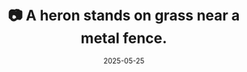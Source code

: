 ---
title: '📷 A heron stands on grass near a metal fence.'
date: '2025-05-25'
image: 'https://cdn.diblasio.social/static/photos/2025/20250525_144748.jpg'
thumbnail: 'https://cdn.diblasio.social/static/photos/2025/thumbnails/20250525_144748.jpg'
alt_text: "A heron stands on grass near a metal fence."
tags:
  - "#Photography"
  - "#Netherlands"
  - "#Blaricum"
  - "#Heron"
  - "#Wildlife"
  - "#Nature"
  - "#Birds"
  - "#FujifilmXT4"
  - "#NaturePhotography"
description: ''
created_date: '2025-05-25'
location: "Randweg, Zenderwijk, Huizerhoogt, Blaricum, Noord-Holland, Nederland, 1276 GE, Nederland"
exif_data: "FUJIFILM X-T4 XF100-400mmF4.5-5.6 R LM OIS WR (1/420 | f/5 | ISO 320)"
draft: false
---